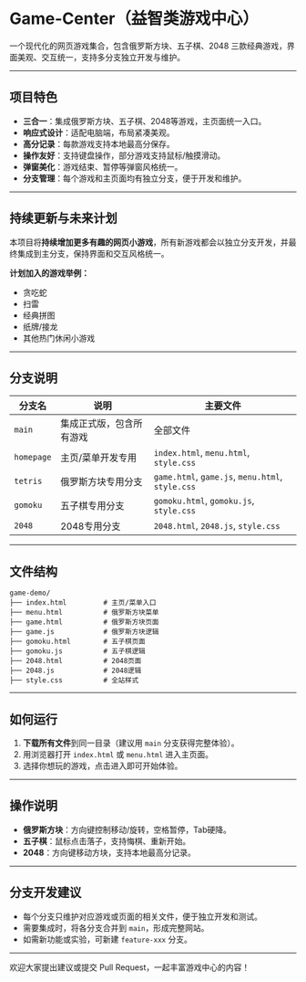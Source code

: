 # Game-Center（益智类游戏中心）

一个现代化的网页游戏集合，包含俄罗斯方块、五子棋、2048 三款经典游戏，界面美观、交互统一，支持多分支独立开发与维护。

---

## 项目特色

- **三合一**：集成俄罗斯方块、五子棋、2048等游戏，主页面统一入口。
- **响应式设计**：适配电脑端，布局紧凑美观。
- **高分记录**：每款游戏支持本地最高分保存。
- **操作友好**：支持键盘操作，部分游戏支持鼠标/触摸滑动。
- **弹窗美化**：游戏结束、暂停等弹窗风格统一。
- **分支管理**：每个游戏和主页面均有独立分支，便于开发和维护。

---

## 持续更新与未来计划

本项目将**持续增加更多有趣的网页小游戏**，所有新游戏都会以独立分支开发，并最终集成到主分支，保持界面和交互风格统一。

**计划加入的游戏举例：**
- 贪吃蛇
- 扫雷
- 经典拼图
- 纸牌/接龙
- 其他热门休闲小游戏

---

## 分支说明

| 分支名      | 说明                         | 主要文件                                      |
| ----------- | ---------------------------- | --------------------------------------------- |
| `main`      | 集成正式版，包含所有游戏      | 全部文件                                      |
| `homepage`  | 主页/菜单开发专用            | `index.html`, `menu.html`, `style.css`        |
| `tetris`    | 俄罗斯方块专用分支           | `game.html`, `game.js`, `menu.html`, `style.css` |
| `gomoku`    | 五子棋专用分支               | `gomoku.html`, `gomoku.js`, `style.css`       |
| `2048`      | 2048专用分支                 | `2048.html`, `2048.js`, `style.css`           |

---

## 文件结构

```
game-demo/
├── index.html         # 主页/菜单入口
├── menu.html          # 俄罗斯方块菜单
├── game.html          # 俄罗斯方块页面
├── game.js            # 俄罗斯方块逻辑
├── gomoku.html        # 五子棋页面
├── gomoku.js          # 五子棋逻辑
├── 2048.html          # 2048页面
├── 2048.js            # 2048逻辑
├── style.css          # 全站样式
```

---

## 如何运行

1. **下载所有文件**到同一目录（建议用 `main` 分支获得完整体验）。
2. 用浏览器打开 `index.html` 或 `menu.html` 进入主页面。
3. 选择你想玩的游戏，点击进入即可开始体验。

---

## 操作说明

- **俄罗斯方块**：方向键控制移动/旋转，空格暂停，Tab硬降。
- **五子棋**：鼠标点击落子，支持悔棋、重新开始。
- **2048**：方向键移动方块，支持本地最高分记录。

---

## 分支开发建议

- 每个分支只维护对应游戏或页面的相关文件，便于独立开发和测试。
- 需要集成时，将各分支合并到 `main`，形成完整网站。
- 如需新功能或实验，可新建 `feature-xxx` 分支。

---

欢迎大家提出建议或提交 Pull Request，一起丰富游戏中心的内容！
